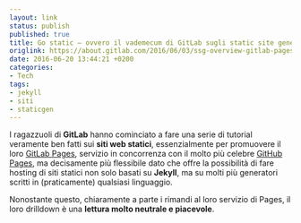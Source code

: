 ```yaml
---
layout: link
status: publish
published: true
title: Go static – ovvero il vademecum di GitLab sugli static site generator
origlink: https://about.gitlab.com/2016/06/03/ssg-overview-gitlab-pages-part-1-dynamic-x-static/
date: 2016-06-20 13:44:21 +0200
categories:
- Tech
tags:
- jekyll
- siti
- staticgen
---
```


I ragazzuoli di **GitLab** hanno cominciato a fare una serie di tutorial veramente ben fatti sui **siti web statici**, essenzialmente per promuovere il loro [GitLab Pages](https://pages.gitlab.io/), servizio in concorrenza con il molto più celebre [GitHub Pages](https://pages.github.com/), ma decisamente più flessibile dato che offre la possibilità di fare hosting di siti statici non solo basati su **Jekyll**, ma su molti più generatori scritti in (praticamente) qualsiasi linguaggio.

Nonostante questo, chiaramente a parte i rimandi al loro servizio di Pages, il loro drilldown è una **lettura molto neutrale e piacevole**.
